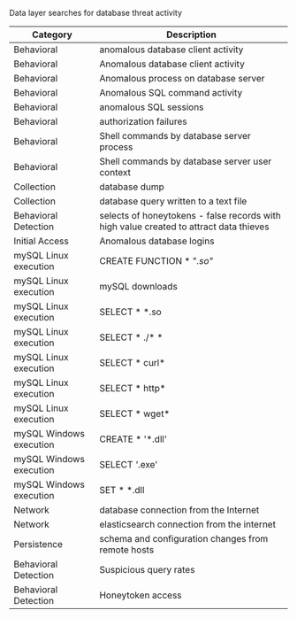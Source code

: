Data layer searches for database threat activity

| Category                | Description                                                                            |
|-------------------------|----------------------------------------------------------------------------------------|
| Behavioral              | anomalous database client activity                                                     |
| Behavioral              | Anomalous database client activity                                                     |
| Behavioral              | Anomalous process on database server                                                   |
| Behavioral              | Anomalous SQL command activity                                                         |
| Behavioral              | anomalous SQL sessions                                                                 |
| Behavioral              | authorization failures                                                                 |
| Behavioral              | Shell commands by database server process                                              |
| Behavioral              | Shell commands by database server user context                                         |
| Collection              | database dump                                                                          |
| Collection              | database query written to a text file                                                  |
| Behavioral Detection    | selects of honeytokens - false records with high value created to attract data thieves |
| Initial Access          | Anomalous database logins                                                              |
| mySQL Linux execution   | CREATE FUNCTION * "*.so"*                                                              |
| mySQL Linux execution   | mySQL downloads                                                                        |
| mySQL Linux execution   | SELECT * *.so                                                                          |
| mySQL Linux execution   | SELECT * ./* *                                                                         |
| mySQL Linux execution   | SELECT * curl*                                                                         |
| mySQL Linux execution   | SELECT * http*                                                                         |
| mySQL Linux execution   | SELECT * wget*                                                                         |
| mySQL Windows execution | CREATE * '*.dll'                                                                       |
| mySQL Windows execution | SELECT *'*.exe'                                                                        |
| mySQL Windows execution | SET * *.dll                                                                            |
| Network                 | database connection from the Internet                                                  |
| Network                 | elasticsearch connection from the internet                                             |
| Persistence             | schema and configuration changes from remote hosts                                     |
| Behavioral Detection    | Suspicious query rates                                                                 |
| Behavioral Detection    | Honeytoken access                                                                      |
